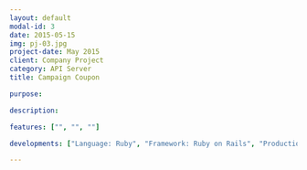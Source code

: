 ```yaml
---
layout: default
modal-id: 3
date: 2015-05-15
img: pj-03.jpg
project-date: May 2015
client: Company Project
category: API Server
title: Campaign Coupon

purpose: 

description: 

features: ["", "", ""]

developments: ["Language: Ruby", "Framework: Ruby on Rails", "Production Environment(Server/DB/Platform/Cloud Provider): Nginx / AWS DynamoDB / Linux / AWS EC2"]

---
```

